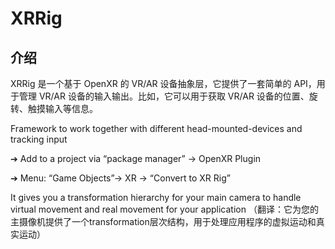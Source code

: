 # XRRig

## 介绍

XRRig 是一个基于 OpenXR 的 VR/AR 设备抽象层，它提供了一套简单的 API，用于管理 VR/AR 设备的输入输出。比如，它可以用于获取 VR/AR 设备的位置、旋转、触摸输入等信息。

Framework to work together with different head-mounted-devices and tracking input

➔ Add to a project via “package manager” -> OpenXR Plugin

➔ Menu: “Game Objects”-> XR -> “Convert to XR Rig”

It gives you a transformation hierarchy for your main camera to handle virtual movement and real movement for your application 
（翻译：它为您的主摄像机提供了一个transformation层次结构，用于处理应用程序的虚拟运动和真实运动）